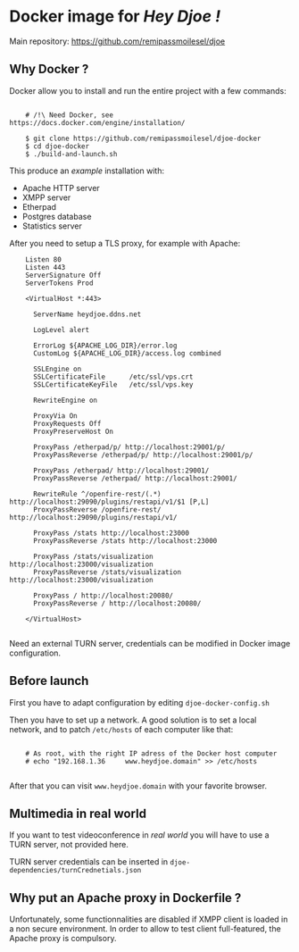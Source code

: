 # Docker image for *Hey Djoe !* 

Main repository: https://github.com/remipassmoilesel/djoe

## Why Docker ?

Docker allow you to install and run the entire project with a few commands:

```

    # /!\ Need Docker, see https://docs.docker.com/engine/installation/
    
    $ git clone https://github.com/remipassmoilesel/djoe-docker
    $ cd djoe-docker
    $ ./build-and-launch.sh

```

This produce an *example* installation with:

* Apache HTTP server
* XMPP server
* Etherpad 
* Postgres database
* Statistics server

After you need to setup a TLS proxy, for example with Apache:

```
    Listen 80
    Listen 443
    ServerSignature Off
    ServerTokens Prod
    
    <VirtualHost *:443>
    
      ServerName heydjoe.ddns.net
    
      LogLevel alert
    
      ErrorLog ${APACHE_LOG_DIR}/error.log
      CustomLog ${APACHE_LOG_DIR}/access.log combined
    
      SSLEngine on
      SSLCertificateFile      /etc/ssl/vps.crt
      SSLCertificateKeyFile   /etc/ssl/vps.key
    
      RewriteEngine on
    
      ProxyVia On
      ProxyRequests Off
      ProxyPreserveHost On
    
      ProxyPass /etherpad/p/ http://localhost:29001/p/
      ProxyPassReverse /etherpad/p/ http://localhost:29001/p/
    
      ProxyPass /etherpad/ http://localhost:29001/
      ProxyPassReverse /etherpad/ http://localhost:29001/
    
      RewriteRule ^/openfire-rest/(.*) http://localhost:29090/plugins/restapi/v1/$1 [P,L]
      ProxyPassReverse /openfire-rest/  http://localhost:29090/plugins/restapi/v1/
    
      ProxyPass /stats http://localhost:23000
      ProxyPassReverse /stats http://localhost:23000
    
      ProxyPass /stats/visualization http://localhost:23000/visualization
      ProxyPassReverse /stats/visualization http://localhost:23000/visualization
    
      ProxyPass / http://localhost:20080/
      ProxyPassReverse / http://localhost:20080/
    
    </VirtualHost>
    
```

Need an external TURN server, credentials can be modified in Docker image configuration.

## Before launch

First you have to adapt configuration by editing `djoe-docker-config.sh`

Then you have to set up a network. A good solution is to set a local network, and to patch `/etc/hosts` of each computer like that:
 
```

    # As root, with the right IP adress of the Docker host computer
    # echo "192.168.1.36     www.heydjoe.domain" >> /etc/hosts
    
```

After that you can visit `www.heydjoe.domain` with your favorite browser.

## Multimedia in real world

If you want to test videoconference in *real world* you will have to use a TURN server, not provided here. 

TURN server credentials can be inserted in `djoe-dependencies/turnCrednetials.json`

## Why put an Apache proxy in Dockerfile ?

Unfortunately, some functionnalities are disabled if XMPP client is loaded in a non secure environment.
In order to allow to test client full-featured, the Apache proxy is compulsory.